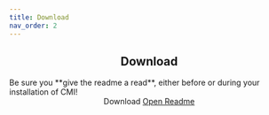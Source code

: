 ```yaml
---
title: Download
nav_order: 2
---
```

<h2 align="center">Download</h2>
Be sure you **give the readme a read**, either before or during your installation of CMI!

<div align="center">
  <a onclick="GetDownload()" class="btn btn-green">Download</a>
  <a href="https://docs.google.com/document/d/1dFVNe2gvsVck0tjWrnCM2HxsdTFBAnsxs928Q1wVS1A" class="btn btn-blue">Open Readme</a>
</div>
